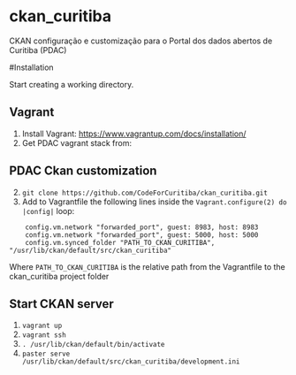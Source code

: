 # ckan_curitiba
CKAN configuração e customização para o Portal dos dados abertos de Curitiba (PDAC)

#Installation

Start creating a working directory.

## Vagrant

 1. Install Vagrant: https://www.vagrantup.com/docs/installation/
 2. Get PDAC vagrant stack from: 

## PDAC Ckan customization

 2. `git clone https://github.com/CodeForCuritiba/ckan_curitiba.git`
 3. Add to Vagrantfile the following lines inside the `Vagrant.configure(2) do |config|` loop:
```
    config.vm.network "forwarded_port", guest: 8983, host: 8983
    config.vm.network "forwarded_port", guest: 5000, host: 5000
    config.vm.synced_folder "PATH_TO_CKAN_CURITIBA", "/usr/lib/ckan/default/src/ckan_curitiba"
```
Where `PATH_TO_CKAN_CURITIBA` is the relative path from the Vagrantfile to the ckan_curitiba project folder

## Start CKAN server

 1. `vagrant up`
 2. `vagrant ssh`
 3. `. /usr/lib/ckan/default/bin/activate`
 4. `paster serve /usr/lib/ckan/default/src/ckan_curitiba/development.ini`


